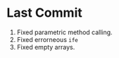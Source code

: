 # Last Commit  
  
1. Fixed parametric method calling.  
2. Fixed errorneous `ife`  
3. Fixed empty arrays.  
  